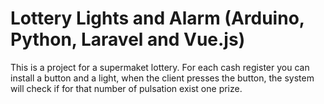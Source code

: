 # Lottery Lights and Alarm (Arduino, Python, Laravel and Vue.js)

This is a project for a supermaket lottery. For each cash register you can install a button and a light, when the client presses the button, the system will check if for that number of pulsation exist one prize.


